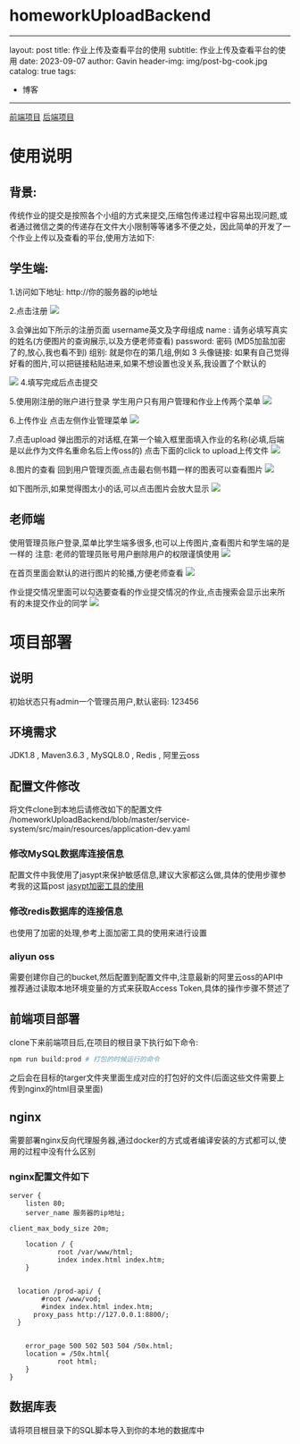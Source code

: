 # homeworkUploadBackend
---
layout: post
title: 作业上传及查看平台的使用
subtitle: 作业上传及查看平台的使用
date: 2023-09-07
author: Gavin
header-img: img/post-bg-cook.jpg
catalog: true
tags:
  - 博客
---
[前端项目](https://github.com/vectorstone/homeworkUploadFront.git)
[后端项目](https://github.com/vectorstone/homeworkUploadBackend.git)
# 使用说明
## 背景: 
传统作业的提交是按照各个小组的方式来提交,压缩包传递过程中容易出现问题,或者通过微信之类的传递存在文件大小限制等等诸多不便之处，因此简单的开发了一个作业上传以及查看的平台,使用方法如下:

## 学生端: 
1.访问如下地址: http://你的服务器的ip地址

2.点击注册
![](https://obsidiantuchuanggavin.oss-cn-beijing.aliyuncs.com/img/Pasted%20image%2020230920145329.png)

3.会弹出如下所示的注册页面
username英文及字母组成
name : 请务必填写真实的姓名(方便图片的查询展示,以及方便老师查看)
password: 密码 (MD5加盐加密了的,放心,我也看不到)
组别: 就是你在的第几组,例如 3
头像链接: 如果有自己觉得好看的图片,可以把链接粘贴进来,如果不想设置也没关系,我设置了个默认的

![](https://obsidiantuchuanggavin.oss-cn-beijing.aliyuncs.com/img/Pasted%20image%2020230920144514.png)
4.填写完成后点击提交

5.使用刚注册的账户进行登录
学生用户只有用户管理和作业上传两个菜单
![](https://obsidiantuchuanggavin.oss-cn-beijing.aliyuncs.com/img/Pasted%20image%2020230907225857.png)

6.上传作业
点击左侧作业管理菜单
![](https://obsidiantuchuanggavin.oss-cn-beijing.aliyuncs.com/img/Pasted%20image%2020230907225938.png)

7.点击upload
弹出图示的对话框,在第一个输入框里面填入作业的名称(必填,后端是以此作为文件名重命名后上传oss的)
点击下面的click to upload上传文件
![](https://obsidiantuchuanggavin.oss-cn-beijing.aliyuncs.com/img/Pasted%20image%2020230920144606.png)



8.图片的查看
回到用户管理页面,点击最右侧书籍一样的图表可以查看图片
![](https://obsidiantuchuanggavin.oss-cn-beijing.aliyuncs.com/img/Pasted%20image%2020230920144729.png)

如下图所示,如果觉得图太小的话,可以点击图片会放大显示
![](https://obsidiantuchuanggavin.oss-cn-beijing.aliyuncs.com/img/Pasted%20image%2020230920144752.png)


## 老师端
使用管理员账户登录,菜单比学生端多很多,也可以上传图片,查看图片和学生端的是一样的
注意: 老师的管理员账号用户删除用户的权限谨慎使用
![](https://obsidiantuchuanggavin.oss-cn-beijing.aliyuncs.com/img/Pasted%20image%2020230920144858.png)

在首页里面会默认的进行图片的轮播,方便老师查看
![](https://obsidiantuchuanggavin.oss-cn-beijing.aliyuncs.com/img/Pasted%20image%2020230920144947.png)

作业提交情况里面可以勾选要查看的作业提交情况的作业,点击搜索会显示出来所有的未提交作业的同学
![](https://obsidiantuchuanggavin.oss-cn-beijing.aliyuncs.com/img/Pasted%20image%2020230920145105.png)

# 项目部署
## 说明
初始状态只有admin一个管理员用户,默认密码: 123456
## 环境需求
JDK1.8 , Maven3.6.3 , MySQL8.0 , Redis , 阿里云oss
## 配置文件修改
将文件clone到本地后请修改如下的配置文件
/homeworkUploadBackend/blob/master/service-system/src/main/resources/application-dev.yaml
### 修改MySQL数据库连接信息
配置文件中我使用了jasypt来保护敏感信息,建议大家都这么做,具体的使用步骤参考我的这篇post
[jasypt加密工具的使用](http://wswxgpp.eu.org/2023/09/07/springboot%E9%A1%B9%E7%9B%AE%E4%B8%AD%E9%81%BF%E5%85%8D%E6%9A%B4%E9%9C%B2%E6%95%8F%E6%84%9F%E4%BF%A1%E6%81%AF%E7%9A%84%E6%96%B9%E6%B3%95/)
### 修改redis数据库的连接信息
也使用了加密的处理,参考上面加密工具的使用来进行设置
### aliyun oss
需要创建你自己的bucket,然后配置到配置文件中,注意最新的阿里云oss的API中推荐通过读取本地环境变量的方式来获取Access Token,具体的操作步骤不赘述了
## 前端项目部署
clone下来前端项目后,在项目的根目录下执行如下命令:
```sh
npm run build:prod # 打包的时候运行的命令
```
之后会在目标的targer文件夹里面生成对应的打包好的文件(后面这些文件需要上传到nginx的html目录里面)
## nginx
需要部署nginx反向代理服务器,通过docker的方式或者编译安装的方式都可以,使用的过程中没有什么区别
### nginx配置文件如下
```nginx
server {                                                                          
	listen 80;                                                        
	server_name 服务器的ip地址;
  
client_max_body_size 20m;
                       
	location / {                                                      
			root /var/www/html;                                            
			index index.html index.htm;                               
	}

 
  location /prod-api/ {                                                      
  		#root /www/vod;                                            
  		#index index.html index.htm;
      proxy_pass http://127.0.0.1:8800/;                               
  }
  
 
	error_page 500 502 503 504 /50x.html;                             
	location = /50x.html{                                             
			root html;                                                
	}                                                                 
}

```

## 数据库表
请将项目根目录下的SQL脚本导入到你的本地的数据库中
